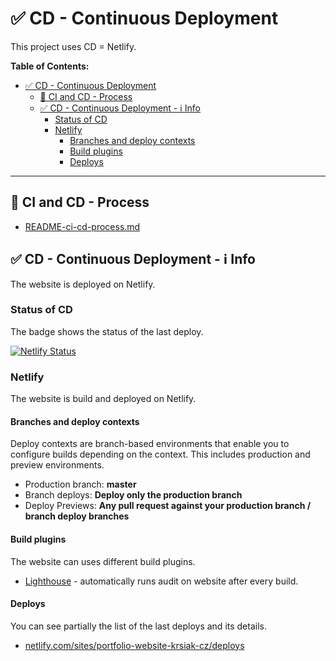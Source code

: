 # ✅ CD - Continuous Deployment

This project uses CD = Netlify.

**Table of Contents:**

- [✅ CD - Continuous Deployment](#-cd---continuous-deployment)
  - [🚀 CI and CD - Process](#-ci-and-cd---process)
  - [✅ CD - Continuous Deployment - ℹ️ Info](#-cd---continuous-deployment---ℹ️-info)
    - [Status of CD](#status-of-cd)
    - [Netlify](#netlify)
      - [Branches and deploy contexts](#branches-and-deploy-contexts)
      - [Build plugins](#build-plugins)
      - [Deploys](#deploys)

---

## 🚀 CI and CD - Process

- [README-ci-cd-process.md](README-ci-cd-process.md)

## ✅ CD - Continuous Deployment - ℹ️ Info

The website is deployed on Netlify.

### Status of CD

The badge shows the status of the last deploy.

[![Netlify Status](https://api.netlify.com/api/v1/badges/eb322254-0169-4941-9416-3806b0bd5be6/deploy-status)](https://app.netlify.com/sites/portfolio-website-krsiak-cz/deploys)

### Netlify

The website is build and deployed on Netlify.

#### Branches and deploy contexts

Deploy contexts are branch-based environments that enable you to configure builds depending on the context. This includes production and preview environments.

- Production branch: **master**
- Branch deploys: **Deploy only the production branch**
- Deploy Previews: **Any pull request against your production branch / branch deploy branches**

#### Build plugins

The website can uses different build plugins.

- [Lighthouse](https://developer.chrome.com/docs/lighthouse/overview) - automatically runs audit on website after every build.

#### Deploys

You can see partially the list of the last deploys and its details.

- [netlify.com/sites/portfolio-website-krsiak-cz/deploys](https://app.netlify.com/sites/portfolio-website-krsiak-cz/deploys)
